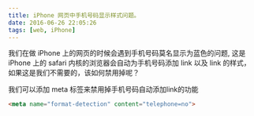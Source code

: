 ```yaml
---
title: iPhone 网页中手机号码显示样式问题。
date: 2016-06-26 22:05:26
tags: [web, iPhone]
---
```


我们在做 iPhone 上的网页的时候会遇到手机号码莫名显示为蓝色的问题,
这是 iPhone 上的 safari 内核的浏览器会自动为手机号码添加 link 以及 link 的样式，
如果这是我们不需要的，该如何禁用掉呢？

<!--more-->

我们可以添加 meta 标签来禁用掉手机号码自动添加link的功能

```html
<meta name="format-detection" content="telephone=no">
```